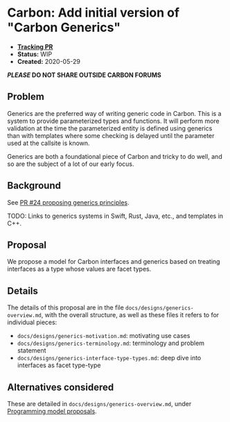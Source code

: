<!--
Part of the Carbon Language, under the Apache License v2.0 with LLVM
Exceptions. See /LICENSE for license information.
SPDX-License-Identifier: Apache-2.0 WITH LLVM-exception
-->

# Carbon: Add initial version of "Carbon Generics"

- **[Tracking PR](https://github.com/carbon-language/carbon-lang/pull/36)**
- **Status:** WIP
- **Created:** 2020-05-29

**_PLEASE_ DO NOT SHARE OUTSIDE CARBON FORUMS**

## Problem

Generics are the preferred way of writing generic code in Carbon. This is a system
to provide parameterized types and functions. It will perform more validation at
the time the parameterized entity is defined using generics than with templates
where some checking is delayed until the parameter used at the callsite is known.

Generics are both a foundational piece of Carbon and tricky to do well, and so
are the subject of a lot of our early focus.

## Background

See [PR #24 proposing generics principles](https://github.com/carbon-language/carbon-lang/pull/24).

TODO: Links to generics systems in Swift, Rust, Java, etc., and templates in C++.

## Proposal

We propose a model for Carbon interfaces and generics based on treating interfaces
as a type whose values are facet types.

## Details

The details of this proposal are in the file `docs/designs/generics-overview.md`,
with the overall structure, as well as these files it refers to for individual
pieces:

- `docs/designs/generics-motivation.md`: motivating use cases
- `docs/designs/generics-terminology.md`: terminology and problem statement
- `docs/designs/generics-interface-type-types.md`: deep dive into interfaces as
   facet type-type

## Alternatives considered

These are detailed in `docs/designs/generics-overview.md`, under
[Programming model proposals](https://github.com/josh11b/carbon-lang/blob/generics-docs/docs/designs/generics-overview.md#programming-model-proposals).
